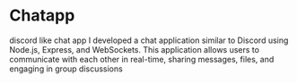 # Chatapp
discord like chat app
I developed a chat application similar to Discord using Node.js, Express, and WebSockets. This application allows users to communicate with each other in real-time, sharing messages, files, and engaging in group discussions
